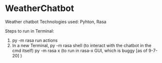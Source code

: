 # WeatherChatbot
Weather chatbot
Technologies used: Pyhton, Rasa

Steps to run in Terminal:
1. py -m rasa run actions
2. In a new Terminal, py -m rasa shell (to interact with the chatbot in the cmd itself)
                      py -m rasa x (to run in rasa-x GUI, which is buggy [as of 9-7-20] )
